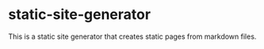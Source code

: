 # static-site-generator
This is a static site generator that creates static pages from markdown files.
